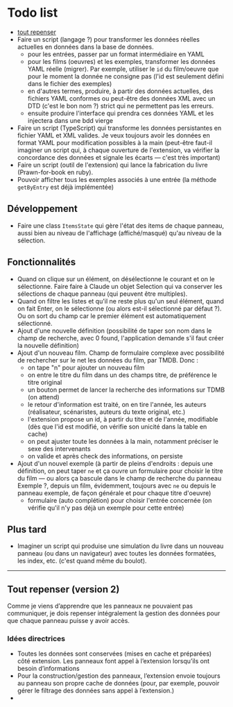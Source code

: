 # Todo list

* [tout repenser](#version-2)
* Faire un script (langage ?) pour transformer les données réelles actuelles en données dans la base de données.
  - pour les entrées, passer par un format intermédiaire en YAML
  - pour les films (oeuvres) et les exemples, transformer les données YAML réelle (migrer). Par exemple, utiliser le `id` du film/oeuvre que pour le moment la donnée ne consigne pas (l'id est seulement défini dans le fichier des exemples) 
  - en d'autres termes, produire, à partir des données actuelles, des fichiers YAML conformes ou peut-être des données XML avec un DTD (c'est le bon nom ?) strict qui ne permettent pas les erreurs.
  - ensuite produire l'interface qui prendra ces données YAML et les injectera dans une bdd vierge
* Faire un script (TypeScript) qui transforme les données persistantes en fichier YAML et XML valides. Je veux toujours avoir les données en format YAML pour modification possibles à la main (peut-être faut-il imaginer un script qui, à chaque ouverture de l'extension, va vérifier la concordance des données et signale les écarts — c'est très important)
* Faire un script (outil de l'extension) qui lance la fabrication du livre (Prawn-for-book en ruby).
* Pouvoir afficher tous les exemples associés à une entrée (la méthode `getByEntry` est déjà implémentée)

## Développement

* Faire une class `ItemsState` qui gère l'état des items de chaque panneau, aussi bien au niveau de l'affichage (affiché/masqué) qu'au niveau de la sélection.

## Fonctionnalités

* Quand on clique sur un élément, on désélectionne le courant et on le sélectionne. Faire faire à Claude un objet Selection qui va conserver les sélections de chaque panneau (qui peuvent être multiples).
* Quand on filtre les listes et qu'il ne reste plus qu'un seul élément, quand on fait Enter, on le sélectionne (ou alors est-il sélectionné par défaut ?). Ou on sort du champ car le premier élément est automatiquement sélectionné.
* Ajout d'une nouvelle définition (possibilité de taper son nom dans le champ de recherche, avec 0 found, l'application demande s'il faut créer la nouvelle définition)
* Ajout d'un nouveau film. Champ de formulaire complexe avec possibilité de rechercher sur le net les données du film, par TMDB. Donc :
  - on tape "n" pour ajouter un nouveau film
  - on entre le titre du film dans un des champs titre, de préférence le titre original
  - un bouton permet de lancer la recherche des informations sur TDMB (on attend)
  - le retour d'information est traité, on en tire l'année, les auteurs (réalisateur, scénaristes, auteurs du texte original, etc.)
  - l'extension propose un id, à partir du titre et de l'année, modifiable (dès que l'id est modifié, on vérifie son unicité dans la table en cache)
  - on peut ajuster toute les données à la main, notamment préciser le sexe des intervenants
  - on valide et après check des informations, on persiste
* Ajout d'un nouvel exemple (à partir de pleins d'endroits : depuis une définition, on peut taper `ne` et ça ouvre un formulaire pour choisir le titre du film — ou alors ça bascule dans le champ de recherche du panneau Exemple ?, depuis un film, évidemment, toujours avec `ne` ou depuis le panneau exemple, de façon générale et pour chaque titre d'oeuvre)  
  - formulaire (auto complétion) pour choisir l'entrée concernée (on vérifie qu'il n'y pas déjà un exemple pour cette entrée)


## Plus tard

* Imaginer un script qui produise une simulation du livre dans un nouveau panneau (ou dans un navigateur) avec toutes les données formatées, les index, etc. (c'est quand même du boulot).



---



<a name="version-2"></name>

## Tout repenser (version 2)

Comme je viens d’apprendre que les panneaux ne pouvaient pas communiquer, je dois repenser intégralement la gestion des données pour que chaque panneau puisse y avoir accès.

### Idées directrices

* Toutes les données sont conservées (mises en cache et préparées) côté extension. Les panneaux font appel à l’extension lorsqu’ils ont besoin d’informations
* Pour la construction/gestion des panneaux, l’extension envoie toujours au panneau son propre cache de données (pour, par exemple, pouvoir gérer le filtrage des données sans appel à l’extension.)
* 
